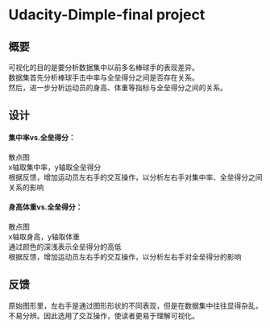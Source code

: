 # Udacity-Dimple-final project
## 概要
可视化的目的是要分析数据集中以前多名棒球手的表现差异。\
数据集首先分析棒球手击中率与全垒得分之间是否存在关系。\
然后，进一步分析运动员的身高、体重等指标与全垒得分之间的关系。
## 设计
#### 集中率vs.全垒得分：
散点图\
x轴取集中率，y轴取全垒得分\
根据反馈，增加运动员左右手的交互操作，以分析左右手对集中率、全垒得分之间关系的影响
#### 身高体重vs.全垒得分：
散点图\
x轴取身高，y轴取体重\
通过颜色的深浅表示全垒得分的高低\
根据反馈，增加运动员左右手的交互操作，以分析左右手对全垒得分的影响
## 反馈
原始图形里，左右手是通过图形形状的不同表现，但是在数据集中往往显得杂乱，不易分辨。因此选用了交互操作，使读者更易于理解可视化。
